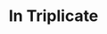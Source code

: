 ---
layout: project
permalink: /in_triplicate/
title: "In Triplicate"
created: "October 2016"
root: "/assets/in_triplicate/"
bg-video: >
  <iframe src="https://player.vimeo.com/video/153056895" width="640" height="360" frameborder="0" webkitallowfullscreen mozallowfullscreen allowfullscreen></iframe>

description: >
  Custom experimental instrument for live performance. A 3D audio/visual sampler in which the performer remixes live recordings of  their face and voice which are then projected as a large scale triptych.

performances:
  - event: "SXSW Interactive Conference"
    date: "March 2016"
    location: "Austin, Texas"
  - event: "Mixed Signals"
    date: "February 2016"
    location: "NYC"
  - event: "Pataphysical February "
    date: "February 2016"
    venue: "3-Legged Dog"
    location: "NYC"
  - event: "New Interfaces for Musical Expression"
    date: "December 2015"
    venue: "The Bellhouse"
    location: "NYC"

documentation:
  - >
    <iframe src="https://player.vimeo.com/video/153056895" width="640" height="360" frameborder="0" webkitallowfullscreen mozallowfullscreen allowfullscreen></iframe>
  - "3ld.jpg"
  - "mixed_signals_002.jpg"
  - "mixed_signals_002.jpg"
  - "mixed_signals_002.jpg"
  - "mixed_signals_002.jpg"
  - >
    <iframe src="https://player.vimeo.com/video/153056895" width="640" height="360" frameborder="0" webkitallowfullscreen mozallowfullscreen allowfullscreen></iframe>
---